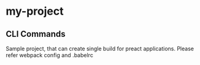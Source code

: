 # my-project

## CLI Commands

Sample project, that can create single build for preact applications. Please refer webpack config and .babelrc